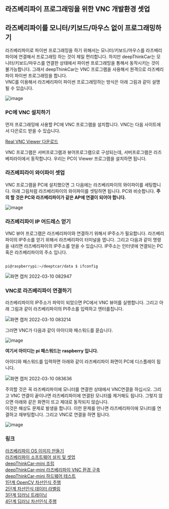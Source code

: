 ## 라즈베리파이 프로그래밍을 위한 VNC 개발환경 셋업 
 
## 라즈베리파이를 모니터/키보드/마우스 없이 프로그래밍하기 
라즈베리파이로 파이썬 프로그래밍을 하기 위해서는 모니터/키보드/마우스를 라즈베리파이에 연결해서 프로그래밍 하는 것이 제일 편리합니다. 하지만 deepThinkCar는 모니터/키보드/마우스를 연결한 상태에서 파이썬 프로그래밍을 통해서 동작시키는 것이 불가능합니다. 그래서 deepThinkCar는 VNC 프로그램을 사용해서 원격으로 라즈베리파이 파이썬 프로그래밍을 합니다.    
VNC를 이용해서 라즈베리파이 파이썬 프로그래밍하는 방식은 아래 그림과 같이 설명 될 수 있습니다. 

![image](https://user-images.githubusercontent.com/76054530/157554069-abc0ad84-5bb0-4f84-9677-1b0fb4f5aade.png)

### PC에 VNC 설치하기
먼저 프로그래밍에 사용할 PC에 VNC 프로그램을 설치합니다. VNC는 다음 사이트에서 다은로드 받을 수 있습니다. 

[Real VNC Viewer 다운로드](https://www.realvnc.com/en/connect/download/viewer/)

VNC 프로그램은 서버프로그램과 뷰어프로그램으로 구성되는데, 서버프로그램은 라즈베피라이에서 동작합니다. 우리는 PC이 Viewer 프로그램을 설치하면 됩니다.   

### 라즈베피라이 와이파이 셋업 
VNC 프로그램을 PC에 설치했으면 그 다음에는 라즈베리파이의 와이파이를 세팅합니다. 아래 그림처럼 라즈베리파이의 와이파이를 셋팅하면 됩니다. 
PC와 비슷합니다. **주의 할 것은 PC와 라즈베리파이가 같은 AP에 연결이 되어야 합니다.** 

![image](https://user-images.githubusercontent.com/76054530/157556236-f6f5d64d-0ab3-4ac7-b838-ae65d200f04b.png)

### 라즈베리파이 IP 어드레스 얻기 
VNC 뷰어 프로그램은 라즈베리파이와 연결하기 위해서 IP주소가 필요합니다. 라즈베리파이의 IP주소를 얻기 위해서 라즈베리파이 터미널을 엽니다. 그리고 다음과 같이 명령을 내리면 라즈베리파이의 IP주소를 얻을 수 있습니다. IP주소는 인터넷에 연결되는 PC혹은 라즈베리파이의 주소 입니다. 
<pre><code>
pi@raspberrypi:~/deeptcar/data $ ifconfig
</code></pre>
![화면 캡처 2022-03-10 082947](https://user-images.githubusercontent.com/76054530/157556743-5fd7c3fa-02ec-4d19-bbe1-317843681e6a.png)

### VNC로 라즈베리파이 연결하기 
라즈베리파이의 IP주소가 파악이 되었으면 PC에서 VNC 뷰어를 실행합니다. 그리고 아래 그림과 같이 라즈베리파이의 PI주소를 입력하고 엔터를칩니다.

![화면 캡처 2022-03-10 083214](https://user-images.githubusercontent.com/76054530/157557016-63984cc4-9571-4174-8309-a17f7680ffb9.png)

그러면 VNC가 다음과 같이 아이디와 패스워드를 묻습니다. 

![image](https://user-images.githubusercontent.com/76054530/157557179-0ccba343-aaeb-454b-9271-ad214d1b9c3f.png)

**여기서 아이디는 pi 패스워드는 raspberry 입니다.** 

아이디와 패스워드를 입력하면 아래와 같이 라즈베리파이 화면이 PC에 디스플레이 됩니다. 

![화면 캡처 2022-03-10 083636](https://user-images.githubusercontent.com/76054530/157557729-37b3bdf7-f16a-435f-a909-0065c4aee7b3.png)


주의할 것은 꼭 라즈베리파이에 모니터를 연결한 상태에서 VNC연결을 하십시오.
그리고 VNC 연결이 끝이나면 라즈베리파이에 연결된 모니터를 제거해도 됩니다. 그렇지 않으면 아래와 같은 화면이 뜨고 제대로 동작되지 않습니다.   
이것은 해상도 문제로 발생을 합니다. 이런 문제를 만나면 라즈베리파이에 모니터를 연결하고 재부팅합니다. 그리고 VNC로 연결을 하면 됩니다. 

![image](https://user-images.githubusercontent.com/76054530/157557620-6a3be992-df59-454d-b1f5-a8eba2aadbef.png)

### 링크
[라즈베리파이 OS 이미지 만들기](https://jd-edu.github.io/deepThinkCar_mini/doc/os)      
[라즈베리파이 소프트웨어 설치 및 셋업](https://jd-edu.github.io/deepThinkCar_mini/doc/setup)       
[deepThinkCar-mini 조립](https://jd-edu.github.io/deepThinkCar_mini/doc/assembly)   
[deepThinkCar-mini 라즈베리파이 VNC 환경 구축](https://jd-edu.github.io/deepThinkCar_mini/doc/vnc)     
[deepThinkCar-mini 하드웨어 테스트](https://jd-edu.github.io/deepThinkCar_mini/doc/hardware)     
[1단계 OpenCV 차선인식 주행](https://jd-edu.github.io/deepThinkCar_mini/doc/step_1)        
[2단계 차선인식 데이터 라벨링](https://jd-edu.github.io/deepThinkCar_mini/doc/step_2)      
[3단계 딥러닝 트레이닝](https://jd-edu.github.io/deepThinkCar_mini/doc/step_3)     
[4단계 딥러닝 차선인식 주행](https://jd-edu.github.io/deepThinkCar_mini/doc/step_4)    
